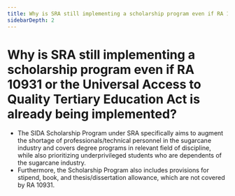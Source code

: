 ```yaml
---
title: Why is SRA still implementing a scholarship program even if RA 10931 or the Universal Access to Quality Tertiary Education Act is already being implemented?
sidebarDepth: 2
---
```


# Why is SRA still implementing a scholarship program even if RA 10931 or the Universal Access to Quality Tertiary Education Act is already being implemented?


 - The SIDA Scholarship Program under SRA specifically aims to augment the shortage of professionals/technical personnel in the sugarcane industry and covers degree programs in relevant field of discipline, while also prioritizing underprivileged students who are dependents of the sugarcane industry. 
 - Furthermore, the Scholarship Program also includes provisions for stipend, book, and thesis/dissertation allowance, which are not covered by RA 10931.

